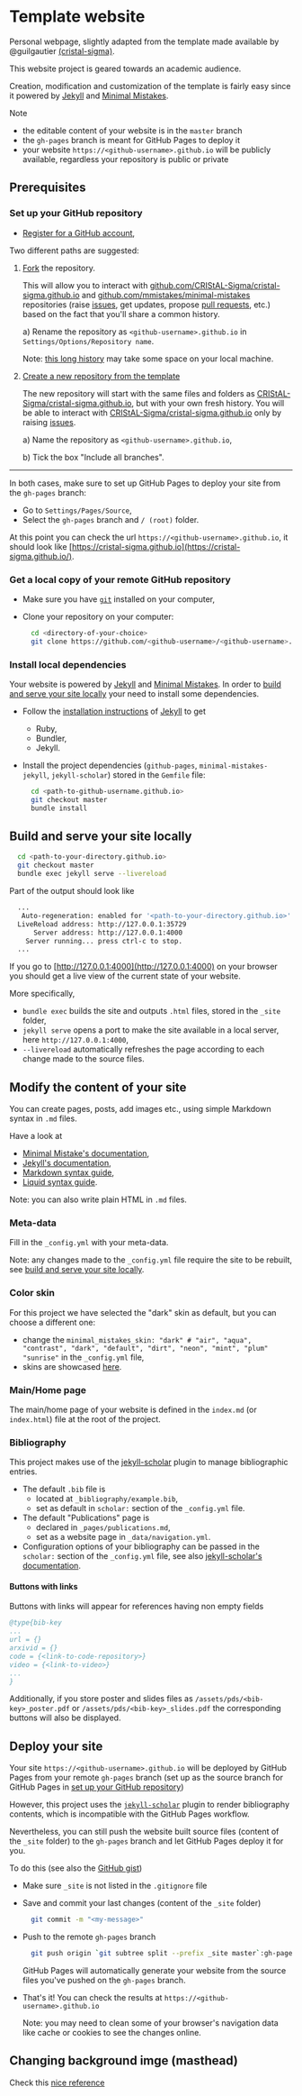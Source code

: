 # Template website

Personal webpage, slightly adapted from the template made available by @guilgautier [(cristal-sigma)](https://github.com/CRIStAL-Sigma/cristal-sigma.github.io).

This website project is geared towards an academic audience.

Creation, modification and customization of the template is fairly easy since it powered by [Jekyll](https://jekyllrb.com/) and [Minimal Mistakes](https://mmistakes.github.io/minimal-mistakes/).

Note

- the editable content of your website is in the `master` branch
- the `gh-pages` branch is meant for GitHub Pages to deploy it
- your website `https://<github-username>.github.io` will be publicly available, regardless your repository is public or private

## Prerequisites

### Set up your GitHub repository

- [Register for a GitHub account](https://github.com/join),

Two different paths are suggested:

1. [Fork](https://github.com/CRIStAL-Sigma/cristal-sigma.github.io/fork) the repository.

    This will allow you to interact with [github.com/CRIStAL-Sigma/cristal-sigma.github.io](https://github.com/CRIStAL-Sigma/cristal-sigma.github.io/repository) and [github.com/mmistakes/minimal-mistakes](https://github.com/mmistakes/minimal-mistakes) repositories (raise [issues](https://github.com/CRIStAL-Sigma/cristal-sigma.github.io/issues), get updates, propose [pull requests](https://github.com/CRIStAL-Sigma/cristal-sigma.github.io/pulls), etc.) based on the fact that you'll share a common history.

    a) Rename the repository as `<github-username>.github.io` in `Settings/Options/Repository name`.

    Note: [this long history](https://github.com/CRIStAL-Sigma/cristal-sigma.github.io/commits/master) may take some space on your local machine.

2. [Create a new repository from the template](https://github.com/CRIStAL-Sigma/cristal-sigma.github.io/generate)

    The new repository will start with the same files and folders as [CRIStAL-Sigma/cristal-sigma.github.io](https://github.com/CRIStAL-Sigma/cristal-sigma.github.io), but with your own fresh history.
    You will be able to interact with [CRIStAL-Sigma/cristal-sigma.github.io](https://github.com/CRIStAL-Sigma/cristal-sigma.github.io) only by raising [issues](https://github.com/CRIStAL-Sigma/cristal-sigma.github.io/issues).

    a) Name the repository as `<github-username>.github.io`,

    b) Tick the box "Include all branches".

---

In both cases, make sure to set up GitHub Pages to deploy your site from the `gh-pages` branch:

- Go to `Settings/Pages/Source`,
- Select the `gh-pages` branch and `/ (root)` folder.

At this point you can check the url `https://<github-username>.github.io`, it should look like [https://cristal-sigma.github.io](https://cristal-sigma.github.io/).

### Get a local copy of your remote GitHub repository

- Make sure you have [`git`](https://git-scm.com/) installed on your computer,
- Clone your repository on your computer:

  ```bash
    cd <directory-of-your-choice>
    git clone https://github.com/<github-username>/<github-username>.github.io.git
  ```

### Install local dependencies

Your website is powered by [Jekyll](https://jekyllrb.com/) and [Minimal Mistakes](https://mmistakes.github.io/minimal-mistakes/).
In order to [build and serve your site locally](#Build-and-serve-your-site-locally) your need to install some dependencies.

- Follow the [installation instructions](https://jekyllrb.com/docs/installation/) of [Jekyll](https://jekyllrb.com/) to get

  - Ruby,
  - Bundler,
  - Jekyll.

- Install the project dependencies (`github-pages`, `minimal-mistakes-jekyll`, `jekyll-scholar`) stored in the `Gemfile` file:

  ```bash
    cd <path-to-github-username.github.io>
    git checkout master
    bundle install
  ```

## Build and serve your site locally

```bash
  cd <path-to-your-directory.github.io>
  git checkout master
  bundle exec jekyll serve --livereload
```

Part of the output should look like

```bash
  ...
   Auto-regeneration: enabled for '<path-to-your-directory.github.io>'
  LiveReload address: http://127.0.0.1:35729
      Server address: http://127.0.0.1:4000
    Server running... press ctrl-c to stop.
  ...
```

If you go to [http://127.0.0.1:4000](http://127.0.0.1:4000) on your browser you should get a live view of the current state of your website.

More specifically,

- `bundle exec` builds the site and outputs `.html` files, stored in the `_site` folder,
- `jekyll serve` opens a port to make the site available in a local server, here `http://127.0.0.1:4000`,
- `--livereload` automatically refreshes the page according to each change made to the source files.

## Modify the content of your site

You can create pages, posts, add images etc., using simple Markdown syntax in `.md` files.

Have a look at

- [Minimal Mistake's documentation](https://mmistakes.github.io/minimal-mistakes/docs/configuration/),
- [Jekyll's documentation](https://jekyllrb.com/docs/),
- [Markdown syntax guide](https://www.markdownguide.org/),
- [Liquid syntax guide](https://shopify.github.io/liquid/).

Note: you can also write plain HTML in `.md` files.

### Meta-data

Fill in the `_config.yml` with your meta-data.

Note: any changes made to the `_config.yml` file require the site to be rebuilt, see [build and serve your site locally](#Build-and-serve-your-site-locally).

### Color skin

For this project we have selected the "dark" skin as default, but you can choose a different one:

- change the `minimal_mistakes_skin: "dark" # "air", "aqua", "contrast", "dark", "default", "dirt", "neon", "mint", "plum" "sunrise"` in the `_config.yml` file,
- skins are showcased [here](https://mmistakes.github.io/minimal-mistakes/docs/configuration/#skin).

### Main/Home page

The main/home page of your website is defined in the `index.md` (or `index.html`) file at the root of the project.

### Bibliography

This project makes use of the [jekyll-scholar](https://github.com/inukshuk/jekyll-scholar) plugin to manage bibliographic entries.

- The default `.bib` file is
  - located at `_bibliography/example.bib`,
  - set as default in `scholar:` section of the `_config.yml` file.
- The default "Publications" page is
  - declared in `_pages/publications.md`,
  - set as a website page in `_data/navigation.yml`.
- Configuration options of your bibliography can be passed in the `scholar:` section of the `_config.yml` file, see also [jekyll-scholar's documentation](https://github.com/inukshuk/jekyll-scholar).

#### Buttons with links

Buttons with links will appear for references having non empty fields

```bibtex
@type{bib-key
...
url = {}
arxivid = {}
code = {<link-to-code-repository>}
video = {<link-to-video>}
...
}
```

Additionally, if you store poster and slides files as `/assets/pds/<bib-key>_poster.pdf` or `/assets/pds/<bib-key>_slides.pdf`
the corresponding buttons will also be displayed.

## Deploy your site

Your site `https://<github-username>.github.io` will be deployed by GitHub Pages from your remote `gh-pages` branch (set up as the source branch for GitHub Pages in [set up your GitHub repository](#Set-up-your-GitHub-repository))

However, this project uses the [`jekyll-scholar`](https://github.com/inukshuk/jekyll-scholar) plugin to render bibliography contents, which is incompatible with the GitHub Pages workflow.

Nevertheless, you can still push the website built source files (content of the `_site` folder) to the `gh-pages` branch and let GitHub Pages deploy it for you.

To do this (see also the [GitHub gist](https://gist.github.com/cobyism/4730490#gistcomment-3288642))

- Make sure `_site` is not listed in the `.gitignore` file
- Save and commit your last changes (content of the `_site` folder)

  ```bash
    git commit -m "<my-message>"
  ```

- Push to the remote `gh-pages` branch

  ```bash
    git push origin `git subtree split --prefix _site master`:gh-pages --force
  ```

  GitHub Pages will automatically generate your website from the source files you've pushed on the `gh-pages` branch.

- That's it! You can check the results at `https://<github-username>.github.io`

  Note: you may need to clean some of your browser's navigation data like cache or cookies to see the changes online.

## Changing background imge (masthead)

Check this [nice reference](https://www.youtube.com/watch?v=OQhNqdB-ino)
